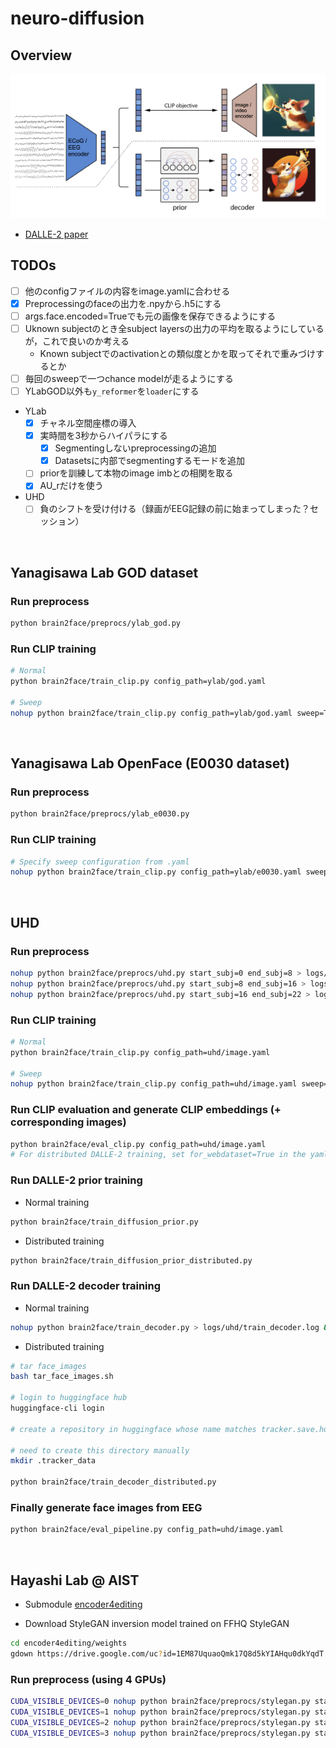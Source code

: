 # neuro-diffusion

## Overview

<div align="center"><img src="assets/neuro-diffusion.jpeg" width=700></div>

- [DALLE-2 paper](https://arxiv.org/pdf/2204.06125.pdf)

## TODOs

- [ ] 他のconfigファイルの内容をimage.yamlに合わせる
- [x] Preprocessingのfaceの出力を.npyから.h5にする
- [ ] args.face.encoded=Trueでも元の画像を保存できるようにする
- [ ] Uknown subjectのとき全subject layersの出力の平均を取るようにしているが，これで良いのか考える
  - Known subjectでのactivationとの類似度とかを取ってそれで重みづけするとか
- [ ] 毎回のsweepで一つchance modelが走るようにする
- [ ] YLabGOD以外も`y_reformer`を`loader`にする
- YLab
  - [x] チャネル空間座標の導入
  - [x] 実時間を3秒からハイパラにする
    - [x] Segmentingしないpreprocessingの追加
    - [x] Datasetsに内部でsegmentingするモードを追加
  - [ ] priorを訓練して本物のimage imbとの相関を取る
  - [x] AU_rだけを使う
- UHD
  - [ ] 負のシフトを受け付ける（録画がEEG記録の前に始まってしまった？セッション）

<br>

## Yanagisawa Lab GOD dataset

### Run preprocess

```bash
python brain2face/preprocs/ylab_god.py
```

### Run CLIP training

```bash
# Normal
python brain2face/train_clip.py config_path=ylab/god.yaml 

# Sweep
nohup python brain2face/train_clip.py config_path=ylab/god.yaml sweep=True > logs/ylab/god/sweep_clip.log &
```

<br>

## Yanagisawa Lab OpenFace (E0030 dataset)

### Run preprocess

```bash
python brain2face/preprocs/ylab_e0030.py
```

### Run CLIP training

```bash
# Specify sweep configuration from .yaml
nohup python brain2face/train_clip.py config_path=ylab/e0030.yaml sweep=True > logs/ylab/sweep_clip.log &
```

<br>

## UHD

### Run preprocess

```bash
nohup python brain2face/preprocs/uhd.py start_subj=0 end_subj=8 > logs/uhd/out1.log &
nohup python brain2face/preprocs/uhd.py start_subj=8 end_subj=16 > logs/uhd/out2.log &
nohup python brain2face/preprocs/uhd.py start_subj=16 end_subj=22 > logs/uhd/out3.log &
```

### Run CLIP training

```bash
# Normal
python brain2face/train_clip.py config_path=uhd/image.yaml

# Sweep
nohup python brain2face/train_clip.py config_path=uhd/image.yaml sweep=True > logs/uhd/sweep_clip.log &
```

### Run CLIP evaluation and generate CLIP embeddings (+ corresponding images)

```bash
python brain2face/eval_clip.py config_path=uhd/image.yaml
# For distributed DALLE-2 training, set for_webdataset=True in the yaml
```

### Run DALLE-2 prior training

- Normal training

```bash
python brain2face/train_diffusion_prior.py
```

- Distributed training

```bash
python brain2face/train_diffusion_prior_distributed.py
```

### Run DALLE-2 decoder training

- Normal training

```bash
nohup python brain2face/train_decoder.py > logs/uhd/train_decoder.log &
```

- Distributed training

```bash
# tar face_images
bash tar_face_images.sh

# login to huggingface hub
huggingface-cli login

# create a repository in huggingface whose name matches tracker.save.huggingface_repo in decoder.json

# need to create this directory manually
mkdir .tracker_data

python brain2face/train_decoder_distributed.py
```

### Finally generate face images from EEG

```bash
python brain2face/eval_pipeline.py config_path=uhd/image.yaml
```

<br>

## Hayashi Lab @ AIST

- Submodule [encoder4editing](https://github.com/SeanNobel/encoder4editing)

- Download StyleGAN inversion model trained on FFHQ StyleGAN

```bash
cd encoder4editing/weights
gdown https://drive.google.com/uc?id=1EM87UquaoQmk17Q8d5kYIAHqu0dkYqdT
```

### Run preprocess (using 4 GPUs)

```bash
CUDA_VISIBLE_DEVICES=0 nohup python brain2face/preprocs/stylegan.py start_subj=0 end_subj=8 > logs/ica/out1.log &
CUDA_VISIBLE_DEVICES=1 nohup python brain2face/preprocs/stylegan.py start_subj=8 end_subj=16 > logs/ica/out2.log &
CUDA_VISIBLE_DEVICES=2 nohup python brain2face/preprocs/stylegan.py start_subj=16 end_subj=24 > logs/ica/out3.log &
CUDA_VISIBLE_DEVICES=3 nohup python brain2face/preprocs/stylegan.py start_subj=24 end_subj=32 > logs/ica/out4.log &
```